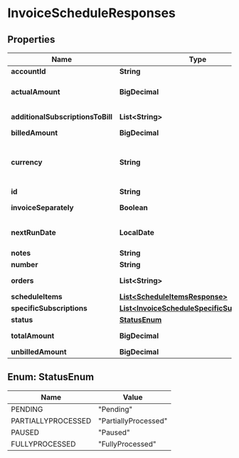 

# InvoiceScheduleResponses


## Properties

| Name | Type | Description | Notes |
|------------ | ------------- | ------------- | -------------|
|**accountId** | **String** | The ID of the customer account that the invoice schedule belongs to.  |  [optional] |
|**actualAmount** | **BigDecimal** | The actual amount that needs to be billed during the processing of the invoice schedule.  By default, the actual amount is the same as the total amount. Even if order changes occur like Remove Product or Cancel Subscription, the value of the &#x60;totalAmount&#x60; field keeps unchanged. The value of the &#x60;actualAmount&#x60; field reflects the actual amount to be billed.  |  [optional] |
|**additionalSubscriptionsToBill** | **List&lt;String&gt;** | A list of the numbers of the subscriptions that need to be billed together with the invoice schedule.   One invoice schedule can have at most 600 additional subscriptions.  |  [optional] |
|**billedAmount** | **BigDecimal** | The amount that has been billed during the processing of the invoice schedule.  |  [optional] |
|**currency** | **String** | The currency of the billing documents generated during the processing of the invoice schedule. **Note**:  - This field is available only if you have the &lt;a   href&#x3D;\&quot;https://knowledgecenter.zuora.com/Zuora_Billing/Bill_your_customers/Flexible_Billing/Multiple_Currencies\&quot;   target&#x3D;\&quot;_blank\&quot;&gt;Multiple Currencies&lt;/a&gt; feature enabled.  - If you have the Multiple Currencies feature disabled, the corresponding account&#39;s default currency is always used.  |  [optional] |
|**id** | **String** | The unique ID of the invoice schedule.  |  [optional] |
|**invoiceSeparately** | **Boolean** | Whether the invoice items created from the invoice schedule appears on a separate invoice when Zuora generates invoices.  |  [optional] |
|**nextRunDate** | **LocalDate** | The run date of the next execution of invoice schedule. By default, the next run date is the same as run date of next pending invoice schedule item. It can be overwritten with a different date other than the default value. When the invoice schedule has completed the execution, the next run date is null.  |  [optional] |
|**notes** | **String** | Comments on the invoice schedule.  |  [optional] |
|**number** | **String** | The sequence number of the invoice schedule.  |  [optional] |
|**orders** | **List&lt;String&gt;** | A list of the IDs or numbers of the orders associated with the invoice schedule. One invoice schedule can be associated with at most 10 orders.  |  [optional] |
|**scheduleItems** | [**List&lt;ScheduleItemsResponse&gt;**](ScheduleItemsResponse.md) | Container for schedule items. One invoice schedule can have at most 50 invoice schedule items.  |  [optional] |
|**specificSubscriptions** | [**List&lt;InvoiceScheduleSpecificSubscriptions&gt;**](InvoiceScheduleSpecificSubscriptions.md) | A list of the numbers of specific subscriptions associated with the invoice schedule.  |  [optional] |
|**status** | [**StatusEnum**](#StatusEnum) | The status of the invoice schedule.  |  [optional] |
|**totalAmount** | **BigDecimal** | The total amount that needs to be billed during the processing of the invoice schedule.   The value of this field keeps unchanged once invoice schedule items are created.  |  [optional] |
|**unbilledAmount** | **BigDecimal** | The amount that is waiting to be billed during the processing of the invoice schedule.  |  [optional] |



## Enum: StatusEnum

| Name | Value |
|---- | -----|
| PENDING | &quot;Pending&quot; |
| PARTIALLYPROCESSED | &quot;PartiallyProcessed&quot; |
| PAUSED | &quot;Paused&quot; |
| FULLYPROCESSED | &quot;FullyProcessed&quot; |



